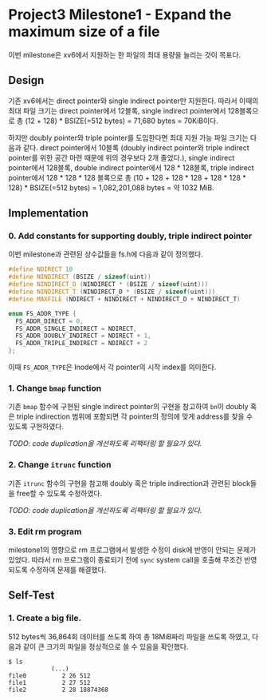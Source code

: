# Project3 Milestone1 - Expand the maximum size of a file
이번 milestone은 xv6에서 지원하는 한 파일의 최대 용량을 늘리는 것이 목표다.

## Design
기존 xv6에서는 direct pointer와 single indirect pointer만 지원한다.
따라서 이때의 최대 파일 크기는 direct pointer에서 12블록, single indirect pointer에서 128블록으로 총 (12 + 128) * BSIZE(=512 bytes) = 71,680 bytes = 70KiB이다.

하지만 doubly pointer와 triple pointer를 도입한다면 최대 지원 가능 파일 크기는 다음과 같다.
direct pointer에서 10블록 (doubly indirect pointer와 triple indirect pointer를 위한 공간 마련 때문에 위의 경우보다 2개 줄었다.), single indirect pointer에서 128블록, double indirect pointer에서 128 * 128블록, triple indirect pointer에서 128 * 128 * 128 블록으로 총 (10 + 128 + 128 * 128 + 128 * 128 * 128) * BSIZE(=512 bytes) = 1,082,201,088 bytes = 약 1032 MiB.

## Implementation
### 0. Add constants for supporting doubly, triple indirect pointer
이번 milestone과 관련된 상수값들을 fs.h에 다음과 같이 정의했다.

```c++
#define NDIRECT 10
#define NINDIRECT (BSIZE / sizeof(uint))
#define NINDIRECT_D (NINDIRECT * (BSIZE / sizeof(uint)))
#define NINDIRECT_T (NINDIRECT_D * (BSIZE / sizeof(uint)))
#define MAXFILE (NDIRECT + NINDIRECT + NINDIRECT_D + NINDIRECT_T)

enum FS_ADDR_TYPE {
  FS_ADDR_DIRECT = 0,
  FS_ADDR_SINGLE_INDIRECT = NDIRECT,
  FS_ADDR_DOUBLY_INDIRECT = NDIRECT + 1,
  FS_ADDR_TRIPLE_INDIRECT = NDIRECT + 2
};
```

이때 `FS_ADDR_TYPE`은 Inode에서 각 pointer의 시작 index를 의미한다.

### 1. Change `bmap` function
기존 `bmap` 함수에 구현된 single indirect pointer의 구현을 참고하여 `bn`이 doubly 혹은 triple indirection 범위에 포함되면 각 pointer의 정의에 맞게 address를 찾을 수 있도록 구현하였다.

*TODO: code duplication을 개선하도록 리팩터링 할 필요가 있다.*

### 2. Change `itrunc` function
기존 `itrunc` 함수의 구현을 참고해 doubly 혹은 triple indirection과 관련된 block들을 free할 수 있도록 수정하였다.

*TODO: code duplication을 개선하도록 리팩터링 할 필요가 있다.*

### 3. Edit rm program
milestone1의 영향으로 rm 프로그램에서 발생한 수정이 disk에 반영이 안되는 문제가 있었다.
따라서 rm 프로그램이 종료되기 전에 `sync` system call을 호출해 무조건 반영되도록 수정하여 문제를 해결했다.


## Self-Test
### 1. Create a big file.
512 bytes씩 36,864회 데이터를 쓰도록 하여 총 18MiB짜리 파일을 쓰도록 하였고, 다음과 같이 큰 크기의 파일을 정상적으로 쓸 수 있음을 확인했다.

```
$ ls
            (...)
file0          2 26 512
file1          2 27 512
file2          2 28 18874368
```